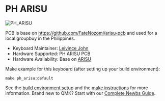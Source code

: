 # PH ARISU

![PH_ARISU](https://www.dropbox.com/s/warl3bnuo49gxl1/PHArisu.jpg?raw=1)

PCB is base on https://github.com/FateNozomi/arisu-pcb
and used for a local groupbuy in the Philippines.

* Keyboard Maintainer: [Leivince John](https://github.com/devinceble)
* Hardware Supported: PH ARISU PCB
* Hardware Availability: Base on [ARISU](https://github.com/FateNozomi/arisu-pcb)

Make example for this keyboard (after setting up your build environment):

    make ph_arisu:default

See the [build environment setup](https://docs.qmk.fm/#/getting_started_build_tools) and the [make instructions](https://docs.qmk.fm/#/getting_started_make_guide) for more information. Brand new to QMK? Start with our [Complete Newbs Guide](https://docs.qmk.fm/#/newbs).
